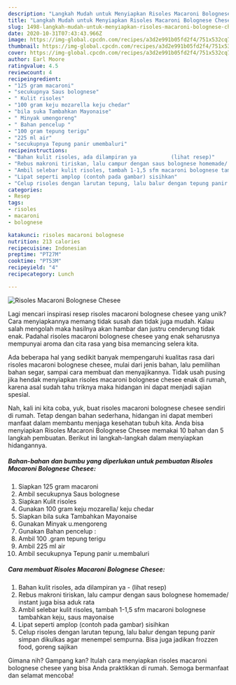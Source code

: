 ```yaml
---
description: "Langkah Mudah untuk Menyiapkan Risoles Macaroni Bolognese Chesee, Lezat"
title: "Langkah Mudah untuk Menyiapkan Risoles Macaroni Bolognese Chesee, Lezat"
slug: 1498-langkah-mudah-untuk-menyiapkan-risoles-macaroni-bolognese-chesee-lezat
date: 2020-10-31T07:43:43.966Z
image: https://img-global.cpcdn.com/recipes/a3d2e991b05fd2f4/751x532cq70/risoles-macaroni-bolognese-chesee-foto-resep-utama.jpg
thumbnail: https://img-global.cpcdn.com/recipes/a3d2e991b05fd2f4/751x532cq70/risoles-macaroni-bolognese-chesee-foto-resep-utama.jpg
cover: https://img-global.cpcdn.com/recipes/a3d2e991b05fd2f4/751x532cq70/risoles-macaroni-bolognese-chesee-foto-resep-utama.jpg
author: Earl Moore
ratingvalue: 4.5
reviewcount: 4
recipeingredient:
- "125 gram macaroni"
- "secukupnya Saus bolognese"
- " Kulit risoles"
- "100 gram keju mozarella keju chedar"
- "bila suka Tambahkan Mayonaise"
- " Minyak umengoreng"
- " Bahan pencelup "
- "100 gram tepung terigu"
- "225 ml air"
- "secukupnya Tepung panir umembaluri"
recipeinstructions:
- "Bahan kulit risoles, ada dilampiran ya           (lihat resep)"
- "Rebus makroni tiriskan, lalu campur dengan saus bolognese homemade/ instant juga bisa aduk rata"
- "Ambil selebar kulit risoles, tambah 1-1,5 sfm macaroni bolognese tambahkan keju, saus mayonaise"
- "Lipat seperti amplop (contoh pada gambar) sisihkan"
- "Celup risoles dengan larutan tepung, lalu balur dengan tepung panir simpan dikulkas agar menempel sempurna. Bisa juga jadikan frozzen food, goreng sajikan"
categories:
- Resep
tags:
- risoles
- macaroni
- bolognese

katakunci: risoles macaroni bolognese 
nutrition: 213 calories
recipecuisine: Indonesian
preptime: "PT27M"
cooktime: "PT53M"
recipeyield: "4"
recipecategory: Lunch

---
```



![Risoles Macaroni Bolognese Chesee](https://img-global.cpcdn.com/recipes/a3d2e991b05fd2f4/751x532cq70/risoles-macaroni-bolognese-chesee-foto-resep-utama.jpg)

Lagi mencari inspirasi resep risoles macaroni bolognese chesee yang unik? Cara menyiapkannya memang tidak susah dan tidak juga mudah. Kalau salah mengolah maka hasilnya akan hambar dan justru cenderung tidak enak. Padahal risoles macaroni bolognese chesee yang enak seharusnya mempunyai aroma dan cita rasa yang bisa memancing selera kita.

Ada beberapa hal yang sedikit banyak mempengaruhi kualitas rasa dari risoles macaroni bolognese chesee, mulai dari jenis bahan, lalu pemilihan bahan segar, sampai cara membuat dan menyajikannya. Tidak usah pusing jika hendak menyiapkan risoles macaroni bolognese chesee enak di rumah, karena asal sudah tahu triknya maka hidangan ini dapat menjadi sajian spesial.




Nah, kali ini kita coba, yuk, buat risoles macaroni bolognese chesee sendiri di rumah. Tetap dengan bahan sederhana, hidangan ini dapat memberi manfaat dalam membantu menjaga kesehatan tubuh kita. Anda bisa menyiapkan Risoles Macaroni Bolognese Chesee memakai 10 bahan dan 5 langkah pembuatan. Berikut ini langkah-langkah dalam menyiapkan hidangannya.

<!--inarticleads1-->

##### Bahan-bahan dan bumbu yang diperlukan untuk pembuatan Risoles Macaroni Bolognese Chesee:

1. Siapkan 125 gram macaroni
1. Ambil secukupnya Saus bolognese
1. Siapkan  Kulit risoles
1. Gunakan 100 gram keju mozarella/ keju chedar
1. Siapkan bila suka Tambahkan Mayonaise
1. Gunakan  Minyak u.mengoreng
1. Gunakan  Bahan pencelup :
1. Ambil 100 .gram tepung terigu
1. Ambil 225 ml air
1. Ambil secukupnya Tepung panir u.membaluri




<!--inarticleads2-->

##### Cara membuat Risoles Macaroni Bolognese Chesee:

1. Bahan kulit risoles, ada dilampiran ya -           (lihat resep)
1. Rebus makroni tiriskan, lalu campur dengan saus bolognese homemade/ instant juga bisa aduk rata
1. Ambil selebar kulit risoles, tambah 1-1,5 sfm macaroni bolognese tambahkan keju, saus mayonaise
1. Lipat seperti amplop (contoh pada gambar) sisihkan
1. Celup risoles dengan larutan tepung, lalu balur dengan tepung panir simpan dikulkas agar menempel sempurna. Bisa juga jadikan frozzen food, goreng sajikan




Gimana nih? Gampang kan? Itulah cara menyiapkan risoles macaroni bolognese chesee yang bisa Anda praktikkan di rumah. Semoga bermanfaat dan selamat mencoba!
